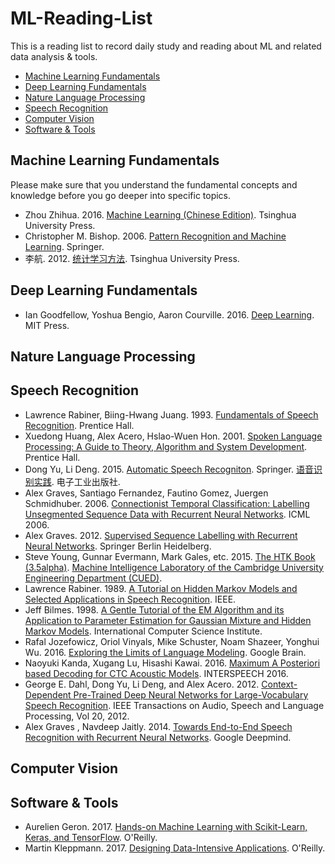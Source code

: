 # ML-Reading-List
This is a reading list to record daily study and reading about ML and related data analysis & tools.

* [Machine Learning Fundamentals](#ml_basic)
* [Deep Learning Fundamentals](#deep_learning)
* [Nature Language Processing](#nlp)
* [Speech Recognition](#speech_recognition)
* [Computer Vision](#cv)
* [Software & Tools](#software_tool)

<h2 id="ml_basic">Machine Learning Fundamentals</h2>

Please make sure that you understand the fundamental concepts and knowledge before you go deeper into specific topics.

* Zhou Zhihua. 2016. [Machine Learning (Chinese Edition)](https://www.amazon.com/Machine-Learning-Chinese-Zhou-Zhihua/dp/7302423288/). Tsinghua University Press.
* Christopher M. Bishop. 2006. [Pattern Recognition and Machine Learning](book/Bishop%20-%20Pattern%20Recognition%20And%20Machine%20Learning%20-%20Springer%20%202006.pdf). Springer.
* 李航. 2012. [统计学习方法](book/统计学习方法.pdf). Tsinghua University Press.

<h2 id="deep_learning">Deep Learning Fundamentals</h2>

* Ian Goodfellow, Yoshua Bengio, Aaron Courville. 2016. [Deep Learning](https://www.deeplearningbook.org/). MIT Press.

<h2 id="NLP">Nature Language Processing</h2>



<h2 id="speech_recognition">Speech Recognition</h2>

* Lawrence Rabiner, Biing-Hwang Juang. 1993. [Fundamentals of Speech Recognition](https://www.amazon.com/Fundamentals-Speech-Recognition-Lawrence-Rabiner/dp/0130151572). Prentice Hall.
* Xuedong Huang, Alex Acero, Hslao-Wuen Hon. 2001. [Spoken Language Processing: A Guide to Theory, Algorithm and System Development](https://www.amazon.com/Spoken-Language-Processing-Algorithm-Development/dp/0130226165). Prentice Hall.
* Dong Yu, Li Deng. 2015. [Automatic Speech Recogniton](book/automatic_speech_recognition_a_deep_learning_approach.pdf). Springer. [语音识别实践](https://www.amazon.cn/dp/B01H2AXN1I). 电子工业出版社.
* Alex Graves, Santiago Fernandez, Fautino Gomez, Juergen Schmidhuber. 2006. [Connectionist Temporal Classification: Labelling Unsegmented Sequence Data with Recurrent Neural Networks](paper/icml_2006.pdf). ICML 2006.
* Alex Graves. 2012. [Supervised Sequence Labelling with Recurrent Neural Networks](book/preprint.pdf). Springer Berlin Heidelberg.
* Steve Young, Gunnar Evermann, Mark Gales, etc. 2015. [The HTK Book (3.5alpha)](book/htkbook-3.5.alpha-1.pdf). [Machine Intelligence Laboratory of the Cambridge University Engineering Department (CUED)](http://htk.eng.cam.ac.uk/).
* Lawrence Rabiner. 1989. [A Tutorial on Hidden Markov Models and Selected Applications in Speech Recognition](paper/tutorial%20on%20hmm%20and%20applications.pdf). IEEE.
* Jeff Bilmes. 1998. [A Gentle Tutorial of the EM Algorithm and its Application to Parameter Estimation for Gaussian Mixture and Hidden Markov Models](paper/em.pdf). International Computer Science Institute.
* Rafal Jozefowicz, Oriol Vinyals, Mike Schuster, Noam Shazeer, Yonghui Wu. 2016. [Exploring the Limits of Language Modeling](paper/1602.02410.pdf). Google Brain.
* Naoyuki Kanda, Xugang Lu, Hisashi Kawai. 2016. [Maximum A Posteriori based Decoding for CTC Acoustic Models](paper/interspeech_2016.pdf). INTERSPEECH 2016.
* George E. Dahl, Dong Yu, Li Deng, and Alex Acero. 2012. [Context-Dependent Pre-Trained Deep Neural Networks for Large-Vocabulary Speech Recognition](paper/dbn4lvcsr-transaslp.pdf). IEEE Transactions on Audio, Speech and Language Processing, Vol 20, 2012.
* Alex Graves , Navdeep Jaitly. 2014. [Towards End-to-End Speech Recognition with Recurrent Neural Networks](paper/graves14.pdf). Google Deepmind.

<h2 id="cv">Computer Vision</h2>



<h2 id="software_tool">Software & Tools</h2>

* Aurelien Geron. 2017. [Hands-on Machine Learning with Scikit-Learn, Keras, and TensorFlow](https://github.com/ageron/handson-ml2). O'Reilly.
* Martin Kleppmann. 2017. [Designing Data-Intensive Applications](book/DDIA.pdf). O'Reilly.